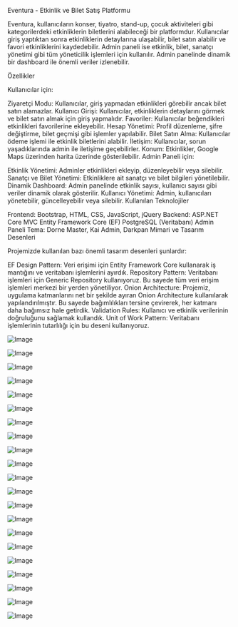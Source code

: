 Eventura - Etkinlik ve Bilet Satış Platformu

Eventura, kullanıcıların konser, tiyatro, stand-up, çocuk aktiviteleri gibi kategorilerdeki etkinliklerin biletlerini alabileceği bir platformdur. Kullanıcılar giriş yaptıktan sonra etkinliklerin detaylarına ulaşabilir, bilet satın alabilir ve favori etkinliklerini kaydedebilir. Admin paneli ise etkinlik, bilet, sanatçı yönetimi gibi tüm yöneticilik işlemleri için kullanılır. Admin panelinde dinamik bir dashboard ile önemli veriler izlenebilir.

Özellikler

Kullanıcılar için:

Ziyaretçi Modu: Kullanıcılar, giriş yapmadan etkinlikleri görebilir ancak bilet satın alamazlar.
Kullanıcı Girişi: Kullanıcılar, etkinliklerin detaylarını görmek ve bilet satın almak için giriş yapmalıdır.
Favoriler: Kullanıcılar beğendikleri etkinlikleri favorilerine ekleyebilir.
Hesap Yönetimi: Profil düzenleme, şifre değiştirme, bilet geçmişi gibi işlemler yapılabilir.
Bilet Satın Alma: Kullanıcılar ödeme işlemi ile etkinlik biletlerini alabilir.
İletişim: Kullanıcılar, sorun yaşadıklarında admin ile iletişime geçebilirler.
Konum: Etkinlikler, Google Maps üzerinden harita üzerinde gösterilebilir.
Admin Paneli için:

Etkinlik Yönetimi: Adminler etkinlikleri ekleyip, düzenleyebilir veya silebilir.
Sanatçı ve Bilet Yönetimi: Etkinliklere ait sanatçı ve bilet bilgileri yönetilebilir.
Dinamik Dashboard: Admin panelinde etkinlik sayısı, kullanıcı sayısı gibi veriler dinamik olarak gösterilir.
Kullanıcı Yönetimi: Admin, kullanıcıları yönetebilir, güncelleyebilir veya silebilir.
Kullanılan Teknolojiler

Frontend:
Bootstrap, HTML, CSS, JavaScript, jQuery
Backend:
ASP.NET Core MVC
Entity Framework Core (EF)
PostgreSQL (Veritabanı)
Admin Paneli Tema:
Dorne Master, Kai Admin, Darkpan
Mimari ve Tasarım Desenleri

Projemizde kullanılan bazı önemli tasarım desenleri şunlardır:

EF Design Pattern: Veri erişimi için Entity Framework Core kullanarak iş mantığını ve veritabanı işlemlerini ayırdık.
Repository Pattern: Veritabanı işlemleri için Generic Repository kullanıyoruz. Bu sayede tüm veri erişim işlemleri merkezi bir yerden yönetiliyor.
Onion Architecture: Projemiz, uygulama katmanlarını net bir şekilde ayıran Onion Architecture kullanılarak yapılandırılmıştır. Bu sayede bağımlılıkları tersine çevirerek, her katmanı daha bağımsız hale getirdik.
Validation Rules: Kullanıcı ve etkinlik verilerinin doğruluğunu sağlamak kullandık.
Unit of Work Pattern: Veritabanı işlemlerinin tutarlılığı için bu deseni kullanıyoruz.

![Image](https://github.com/user-attachments/assets/7cf16c03-15ad-47a8-8935-665d0fb3b22f)

![Image](https://github.com/user-attachments/assets/7eb084b1-41b2-4f35-9a28-bd36314eee09)

![Image](https://github.com/user-attachments/assets/e05421e6-6c30-44f6-9653-71cada341c21)

![Image](https://github.com/user-attachments/assets/6f5789b7-8ad5-4994-a4ae-0501684a2ba7)

![Image](https://github.com/user-attachments/assets/499acc4b-6e1a-47ee-8b4a-4a247f01be1b)

![Image](https://github.com/user-attachments/assets/9ec1a9d4-4ca2-4f6e-aab3-f7006e78f46b)

![Image](https://github.com/user-attachments/assets/e1375ddd-14dc-4ca2-960c-952ae8a9f94c)

![Image](https://github.com/user-attachments/assets/27ab432d-cefc-4a96-9907-92d08f555d46)

![Image](https://github.com/user-attachments/assets/b1cb5abb-57ea-46cc-9f6f-b89ec44ffb4f)

![Image](https://github.com/user-attachments/assets/642e4636-b221-4a77-bb76-2c7c4d291c7b)

![Image](https://github.com/user-attachments/assets/0da5f7d0-b869-4001-b940-d73b7d2af710)

![Image](https://github.com/user-attachments/assets/fded9124-5280-43b4-afa7-22db04ad8168)

![Image](https://github.com/user-attachments/assets/4aa54b00-fbdf-4291-8cbb-17ff8efce541)

![Image](https://github.com/user-attachments/assets/afa0a711-8b6b-49c5-a254-3b5a612eaf3a)

![Image](https://github.com/user-attachments/assets/13aa373b-4779-499f-9719-58746ab42f83)

![Image](https://github.com/user-attachments/assets/343094fb-7de1-441d-95e5-5a5d5485f3a6)

![Image](https://github.com/user-attachments/assets/5d87c837-8e70-4fde-b5e3-8e4734dd5078)

![Image](https://github.com/user-attachments/assets/ac2c943a-32ef-4658-90dc-d64f80e61001)

![Image](https://github.com/user-attachments/assets/073e41ec-93cb-4948-b778-327ae1b6ca35)

![Image](https://github.com/user-attachments/assets/25e1fb3d-07e8-4f5d-a710-7f669828e10a)

![Image](https://github.com/user-attachments/assets/8af76cee-17d4-4096-9363-48834e67fe20)

